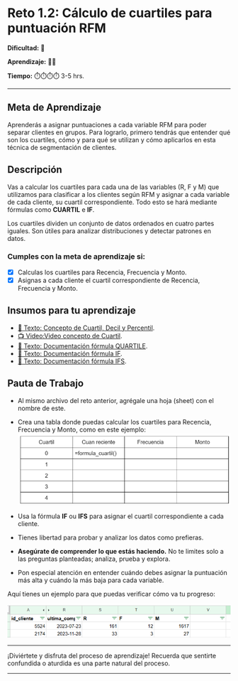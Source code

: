 # Reto 1.2: Cálculo de cuartiles para puntuación RFM 

**Dificultad:** 🌻 

**Aprendizaje:** 🍯🍯 

**Tiempo:** ⏱️️⏱️️️⏱️️️⏱️️ 3-5 hrs.


---

## Meta de Aprendizaje

Aprenderás a asignar puntuaciones a cada variable RFM para poder separar clientes en grupos. Para lograrlo, primero tendrás que entender qué son los cuartiles, cómo y para qué se utilizan y cómo aplicarlos en esta técnica de segmentación de clientes.

## Descripción

Vas a calcular los cuartiles para cada una de las variables (R, F y M) que utilizamos para clasificar a los clientes según RFM y asignar a cada variable de cada cliente, su cuartil correspondiente. Todo esto se hará mediante fórmulas como **CUARTIL** e **IF**.

Los cuartiles dividen un conjunto de datos ordenados en cuatro partes iguales. Son útiles para analizar distribuciones y detectar patrones en datos.

### Cumples con la meta de aprendizaje si:

- [x] Calculas los cuartiles para Recencia, Frecuencia y Monto.
- [x] Asignas a cada cliente el cuartil correspondiente de Recencia, Frecuencia y Monto.

## Insumos para tu aprendizaje

- [📄 Texto: Concepto de Cuartil, Decil y Percentil](https://docs.google.com/document/d/1uF-h0giCJjWO6HjSkVP1pIAM1UG6ar2aaFLARWvHdGg/edit?usp=sharing).
- [📺 Video:Video concepto de Cuartil](https://www.loom.com/share/6d80794b67d14d048dfbf112e67e4a79?sid=dad30d47-6aca-400e-8a40-db990f68a311).
- [📄 Texto: Documentación fórmula QUARTILE](https://support.google.com/docs/answer/3094041?hl=es).
- [📄 Texto: Documentación fórmula IF](https://support.google.com/docs/answer/3093364?hl=es).
- [📄 Texto: Documentación fórmula IFS](https://support.google.com/docs/answer/7014145?hl=es).

## Pauta de Trabajo

- Al mismo archivo del reto anterior, agrégale una hoja (sheet) con el nombre de este. 

- Crea una tabla donde puedas calcular los cuartiles para Recencia, Frecuencia y Monto, como en este ejemplo:
![image](https://raw.githubusercontent.com/Laboratoria/digitaljumpstart-curriculum/main/DAT/00_assets/ejemplo_cuartil.png)

- Usa la fórmula **IF** ou **IFS** para asignar el cuartil correspondiente a cada cliente.
  
- Tienes libertad para probar y analizar los datos como prefieras.
  
- **Asegúrate de comprender lo que estás haciendo.** No te limites solo a las preguntas planteadas; analiza, prueba y explora.
  
- Pon especial atención en entender cuándo debes asignar la puntuación más alta y cuándo la más baja para cada variable.

Aquí tienes un ejemplo para que puedas verificar cómo va tu progreso:

![image](https://raw.githubusercontent.com/Laboratoria/digitaljumpstart-curriculum/main/DAT/00_assets/image_solucion_rfm.png)

---

¡Diviértete y disfruta del proceso de aprendizaje! Recuerda que sentirte confundida o aturdida es una parte natural del proceso.

---

